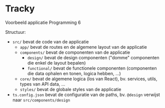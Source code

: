 # Tracky

Voorbeeld applicatie Programming 6

Structuur:

- `src/` bevat de code van de applicatie
  - `app/` bevat de routes en de algemene layout van de applicatie
  - `components/` bevat de componenten van de applicatie
    - `design/` bevat de design componenten ("domme" componenten die enkel de layout bepalen)
    - `functional/` bevat de functionele componenten (componenten die data ophalen en tonen, logica hebben, ...)
  - `core/` bevat de algemene logica (los van React), bv. services, utils, types van API data, ...
  - `styles/` bevat de globale styles van de applicatie
- `ts.config.json` bevat de configuratie van de paths, bv. `@design` verwijst naar `src/components/design`